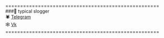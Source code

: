 ==================================================== <br />
###🦂 typical slogger <br />
🕷 [Telegram](https://t.me/qwmnip) <br />
🕸 [Vk](https://vk.com/mmmmmmet) <br />
==================================================== <br />
<!--
**Olfeit/Olfeit** is a ✨ _special_ ✨ repository because its `README.md` (this file) appears on your GitHub profile.

Here are some ideas to get you started:

- 🔭 I’m currently working on ...
- 🌱 I’m currently learning ...
- 👯 I’m looking to collaborate on ...
- 🤔 I’m looking for help with ...
- 💬 Ask me about ...
- 📫 How to reach me: ...
- 😄 Pronouns: ...
- ⚡ Fun fact: ...
-->
